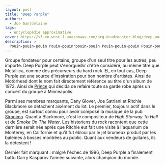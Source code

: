 ```yaml
---
layout: post
title: "Deep Purple"
authors:
  - Joe Gantdelaine
tags:
  - encyclopédie approximative
cover: https://s3-eu-west-1.amazonaws.com/org.deadrooster.blog/deep-purple-smoke-water.jpg
description: >
  Pouin-pouin-pouin Pouin-pouin'pouin-pouin Pouin-pouin-pouin Pouin-pouiiiiin
---
```


Groupe fondateur pour certains, groupe d'un seul titre pour les autres, peu
importe. Deep Purple peut s'enorgueillir d'être considéré, au même titre que
Metallica, comme des précurseurs du hard rock. Et, en tout cas, Deep Purple est
une source d'inspiration pour bon nombre d'artistes. Ainsi de Motörhead dont le
nom fait directement référence au titre d'un album de 1972. Ainsi de
[Prince][prince] qui décida de refaire toute sa garde robe après un concert du
groupe à Minneapolis.

Parmi ses membres marquants, Dany Glover, Joe Satriani et Ritchie Blackmore se
détachent aisément du lot. Le premier, toujours actif dans le groupe, est
surtout connu pour avoir composé la musique de la pub [Sironimo][sironimo].
Quant à Blackmore, c'est le compositeur de _High Starway To Hell_ et de _Smoke
On The Water_. Les historiens du rock racontent que cette dernière serait née
après que Ritchie eut fait une visite à l'aquarium de Monterey, en Californie et
qu'il fut ébloui par le jet brumeux produit par les baleines à bosses montrées
au public. Quant aux vendeurs de guitares, ils la détestent !

Dernier fait marquant : malgré l'échec de 1996, Deep Purple a finalement battu
Garry Kasparov l'année suivante, alors champion du monde.

[prince]: http://www.deadrooster.org/Prince
[sironimo]: https://www.youtube.com/watch?v=hYWrobj7Rws
